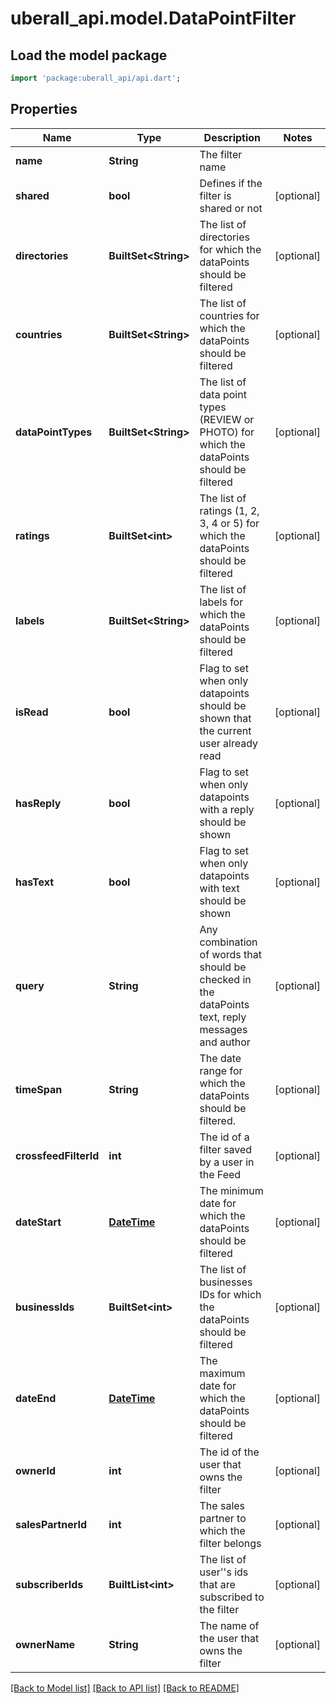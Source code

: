 # uberall_api.model.DataPointFilter

## Load the model package
```dart
import 'package:uberall_api/api.dart';
```

## Properties
Name | Type | Description | Notes
------------ | ------------- | ------------- | -------------
**name** | **String** | The filter name | 
**shared** | **bool** | Defines if the filter is shared or not | [optional] 
**directories** | **BuiltSet&lt;String&gt;** | The list of directories for which the dataPoints should be filtered | [optional] 
**countries** | **BuiltSet&lt;String&gt;** | The list of countries for which the dataPoints should be filtered | [optional] 
**dataPointTypes** | **BuiltSet&lt;String&gt;** | The list of data point types (REVIEW or PHOTO) for which the dataPoints should be filtered | [optional] 
**ratings** | **BuiltSet&lt;int&gt;** | The list of ratings (1, 2, 3, 4 or 5) for which the dataPoints should be filtered | [optional] 
**labels** | **BuiltSet&lt;String&gt;** | The list of labels for which the dataPoints should be filtered | [optional] 
**isRead** | **bool** | Flag to set when only datapoints should be shown that the current user already read | [optional] 
**hasReply** | **bool** | Flag to set when only datapoints with a reply should be shown | [optional] 
**hasText** | **bool** | Flag to set when only datapoints with text should be shown | [optional] 
**query** | **String** | Any combination of words that should be checked in the dataPoints text, reply messages and author | [optional] 
**timeSpan** | **String** | The date range for which the dataPoints should be filtered. | [optional] 
**crossfeedFilterId** | **int** | The id of a filter saved by a user in the Feed | [optional] 
**dateStart** | [**DateTime**](DateTime.md) | The minimum date for which the dataPoints should be filtered | [optional] 
**businessIds** | **BuiltSet&lt;int&gt;** | The list of businesses IDs for which the dataPoints should be filtered | [optional] 
**dateEnd** | [**DateTime**](DateTime.md) | The maximum date for which the dataPoints should be filtered | [optional] 
**ownerId** | **int** | The id of the user that owns the filter | [optional] 
**salesPartnerId** | **int** | The sales partner to which the filter belongs | [optional] 
**subscriberIds** | **BuiltList&lt;int&gt;** | The list of user''s ids that are subscribed to the filter | [optional] 
**ownerName** | **String** | The name of the user that owns the filter | [optional] 

[[Back to Model list]](../README.md#documentation-for-models) [[Back to API list]](../README.md#documentation-for-api-endpoints) [[Back to README]](../README.md)


